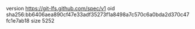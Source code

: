 version https://git-lfs.github.com/spec/v1
oid sha256:bb6406aea890cf47e33adf35273f1a8498a7c570c6a0bda2d370c47fc1e7ab18
size 5252
